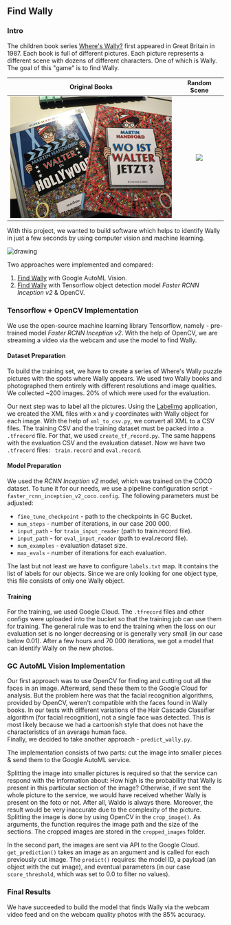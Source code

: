 ## Find Wally

### Intro

The children book series [Where's Wally?](https://en.wikipedia.org/wiki/Where%27s_Wally%3F) first appeared in Great Britain in 1987. Each book is full of different pictures. Each picture represents a different scene with dozens of different characters. One of which is Wally. The goal of this "game" is to find Wally.

Original Books             |  Random Scene
:-------------------------:|:-------------------------:
<img src="books.JPG" width="400"/> | <img src="https://i.imgur.com/91qfVY7.jpg" width="400" />

With this project, we wanted to build software which helps to identify Wally in just a few seconds by using computer vision and machine learning. 

<img src="wip.jpg" alt="drawing" width="400"/>

Two approaches were implemented and compared:
1. [Find Wally](https://github.com/TyLeRRR/find-wally/tree/master/autoML) with Google AutoML Vision.
2. [Find Wally](https://github.com/TyLeRRR/find-wally/tree/master/handmade) with Tensorflow object detection model *Faster RCNN Inception v2* & OpenCV.

### Tensorflow + OpenCV Implementation
We use the open-source machine learning library Tensorflow, namely - pre-trained model *Faster RCNN Inception v2*. With the help of OpenCV, we are streaming a video via the webcam and use the model to find Wally.

#### Dataset Preparation
To build the training set, we have to create a series of Where's Wally puzzle pictures with the spots where Wally appears. We used two Wally books and photographed them entirely with different resolutions and image qualities. We collected ~200 images. 20% of which were used for the evaluation. 

Our next step was to label all the pictures. Using the [LabelImg](https://github.com/tzutalin/labelImg) application, we created the XML files with x and y coordinates with Wally object for each image. With the help of `xml_to_csv.py`, we convert all XML to a CSV files. 
The training CSV and the training dataset must be packed into a `.tfrecord` file. For that, we used `create_tf_record.py`. The same happens with the evaluation CSV and the evaluation dataset. Now we have two `.tfrecord` files: ` train.record` and `eval.record`.

#### Model Preparation
We used the *RCNN Inception v2* model, which was trained on the COCO dataset. To tune it for our needs, we use a pipeline configuration script - `faster_rcnn_inception_v2_coco.config`. 
The following parameters must be adjusted:
- `fine_tune_checkpoint` - path to the checkpoints in GC Bucket.
- `num_steps` - number of iterations, in our case 200 000.
- `input_path` - for `train_input_reader` (path to train.record file).
- `input_path` - for `eval_input_reader` (path to eval.record file).
- `num_examples` - evaluation dataset size.
- `max_evals` - number of iterations for each evaluation.

The last but not least we have to configure `labels.txt` map. It contains the list of labels for our objects. Since we are only looking for one object type, this file consists of only one Wally object.

#### Training
For the training, we used Google Cloud. The `.tfrecord` files and other configs were uploaded into the bucket so that the training job can use them for training. The general rule was to end the training when the loss on our evaluation set is no longer decreasing or is generally very small (in our case below 0.01).
After a few hours and 70 000 iterations, we got a model that can identify Wally on the new photos.

### GC AutoML Vision Implementation
Our first approach was to use OpenCV for finding and cutting out all the faces in an image. Afterward, send these them to the Google Cloud for analysis.
But the problem here was that the facial recognition algorithms, provided by OpenCV, weren't compatible with the faces found in Wally books. In our tests with different variations of the Hair Cascade Classifier algorithm (for facial recognition), not a single face was detected. This is most likely because we had a cartoonish style that does not have the characteristics of an average human face.  
Finally, we decided to take another approach - `predict_wally.py`. 

The implementation consists of two parts: cut the image into smaller pieces & send them to the Google AutoML service. 

Splitting the image into smaller pictures is required so that the service can respond with the information about: How high is the probability that Wally is present in this particular section of the image? Otherwise, if we sent the whole picture to the service, we would have received whether Wally is present on the foto or not. After all, Waldo is always there. Moreover, the result would be very inaccurate due to the complexity of the picture. Splitting the image is done by using OpenCV in the `crop_image()`. As arguments, the function requires the image path and the size of the sections. The cropped images are stored in the `cropped_images` folder.

In the second part, the images are sent via API to the Google Cloud. `get_prediction()` takes an image as an argument and is called for each previously cut image. The `predict()` requires: the model ID, a payload (an object with the cut image), and eventual parameters (in our case `score_threshold`, which was set to 0.0 to filter no values).

### Final Results
We have succeeded to build the model that finds Wally via the webcam video feed and on the webcam quality photos with the 85% accuracy.












